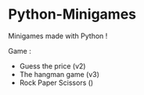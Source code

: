# Python-Minigames

Minigames made with Python !

Game :
  - Guess the price (v2)
  - The hangman game (v3)
  - Rock Paper Scissors ()
